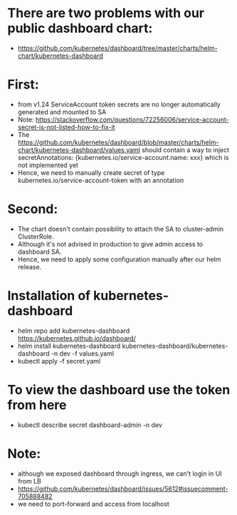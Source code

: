 # There are two problems with our public dashboard chart:
- https://github.com/kubernetes/dashboard/tree/master/charts/helm-chart/kubernetes-dashboard

# First: 
- from v1.24 ServiceAccount token secrets are no longer automatically generated and mounted to SA
- Note: https://stackoverflow.com/questions/72256006/service-account-secret-is-not-listed-how-to-fix-it
- The https://github.com/kubernetes/dashboard/blob/master/charts/helm-chart/kubernetes-dashboard/values.yaml should contain a way to inject secretAnnotations: {kubernetes.io/service-account.name: xxx} which is not implemented yet
- Hence, we need to manually create secret of type kubernetes.io/service-account-token with an annotation

# Second:
- The chart doesn't contain possibility to attach the SA to cluster-admin ClusterRole. 
- Although it's not advised in production to give admin access to dashboard SA.
- Hence, we need to apply some configuration manually after our helm release.

# Installation of kubernetes-dashboard
- helm repo add kubernetes-dashboard https://kubernetes.github.io/dashboard/
- helm install kubernetes-dashboard kubernetes-dashboard/kubernetes-dashboard -n dev -f values.yaml
- kubectl apply -f secret.yaml 

# To view the dashboard use the token from here
- kubectl describe secret dashboard-admin -n dev

# Note:
- although we exposed dashboard through ingress, we can't login in UI from LB
- https://github.com/kubernetes/dashboard/issues/5612#issuecomment-705888482
- we need to port-forward and access from localhost